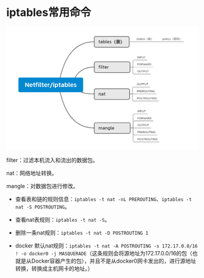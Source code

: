 # iptables常用命令

![](./pic/iptables1.jpg)

filter：过滤本机流入和流出的数据包。

nat：网络地址转换。

mangle：对数据包进行修改。

* 查看表和链的规则信息：`iptables -t nat -nL PREROUTING`、`iptables -t nat -S POSTROUTING`。

* 查看nat表规则：`iptables -t nat -S`。
* 删除一条nat规则：`iptables -t nat -D POSTROUTING 1`
* docker 默认nat规则：`iptables -t nat -A POSTROUTING -s 172.17.0.0/16 ! -o docker0 -j MASQUERADE`（这条规则会将源地址为172.17.0.0/16的包（也就是从Docker容器产生的包），并且不是从docker0网卡发出的，进行源地址转换，转换成主机网卡的地址。）

